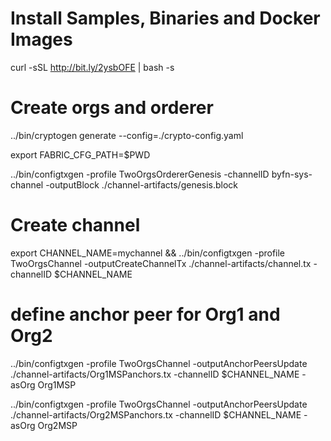 # Install Samples, Binaries and Docker Images
curl -sSL http://bit.ly/2ysbOFE | bash -s

# Create orgs and orderer 

../bin/cryptogen generate --config=./crypto-config.yaml

export FABRIC_CFG_PATH=$PWD

../bin/configtxgen -profile TwoOrgsOrdererGenesis -channelID byfn-sys-channel -outputBlock ./channel-artifacts/genesis.block

# Create channel

export CHANNEL_NAME=mychannel  && ../bin/configtxgen -profile TwoOrgsChannel -outputCreateChannelTx ./channel-artifacts/channel.tx -channelID $CHANNEL_NAME

# define anchor peer for Org1 and Org2

../bin/configtxgen -profile TwoOrgsChannel -outputAnchorPeersUpdate ./channel-artifacts/Org1MSPanchors.tx -channelID $CHANNEL_NAME -asOrg Org1MSP

../bin/configtxgen -profile TwoOrgsChannel -outputAnchorPeersUpdate ./channel-artifacts/Org2MSPanchors.tx -channelID $CHANNEL_NAME -asOrg Org2MSP

